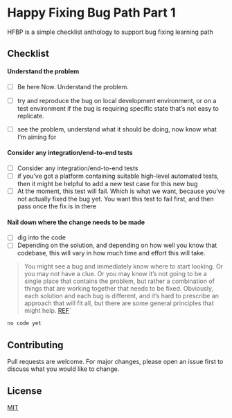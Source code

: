# Happy Fixing Bug Path Part 1

HFBP is a simple checklist anthology to support bug fixing learning path

## Checklist

#### Understand the problem

- [ ] Be here Now. Understand the problem.
- [ ]   try and reproduce the bug on local development environment, or on a test environment if the bug is requiring specific state that’s not easy to replicate.
- [ ]   see the problem, understand what it should be doing, now know what I’m aiming for


#### Consider any integration/end-to-end tests

- [ ] Consider any integration/end-to-end tests
- [ ] if you’ve got a platform containing suitable high-level automated tests, then it might be helpful to add a new test case for this new bug
- [ ] At the moment, this test will fail. Which is what we want, because you’ve not actually fixed the bug yet. You want this test to fail first, and then pass once the fix is in there

#### Nail down where the change needs to be made

- [ ] dig into the code
- [ ] Depending on the solution, and depending on how well you know that codebase, this will vary in how much time and effort this will take.

> You might see a bug and immediately know where to start looking. Or you may not have a clue. Or you may know it’s not going to be a single place that contains the problem, but rather a combination of things that are working together that needs to be fixed. Obviously, each solution and each bug is different, and it’s hard to prescribe an approach that will fit all, but there are some general principles that might help. [REF](https://jamie-burns.medium.com/a-short-guide-to-fixing-bugs-in-software-764fc31bb0e5)`

```bash
no code yet
```

## Contributing

Pull requests are welcome. For major changes, please open an issue first
to discuss what you would like to change.

## License

[MIT](https://choosealicense.com/licenses/mit/)